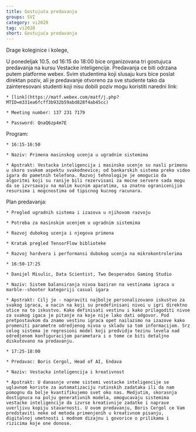 ```yaml
---
title: Gostujuća predavanja
groups: SVI
category: vi2020
tag: vi2020
short: Gostujuća predavanja 
---
```

Drage koleginice i kolege,

U ponedeljak 10.5. od 16:15 do 18:00 bice organizovana tri gostujuca predavanja na kursu Vestacke inteligencije. Predavanja ce biti odrzana putem platforme webex. Svim studentima koji slusaju kurs bice poslat direktan poziv, ali je predavanje otvoreno za sve studente tako da zainteresovani studenti koji nisu dobili poziv mogu koristiti naredni link:

    * [link](https://matf.webex.com/matf/j.php?MTID=m331ea6fcff3b932b59abd828f4ab45cc)

    * Meeting number: 137 231 7179

    * Password: QnaQ6zp4m7E

Program:

    * 16:15-16:50

    * Naziv: Primena masinskog ucenja u ugradnim sistemima

    * Apstrakt: Vestacka inteligencija i masinsko ucenje su nasli primenu u skoro svakom aspektu svakodnevice; od bankarskih sistema preko video igara do pametnih telefona. Razvoj tehnologije je omogucio da algoritmi koji su ranije bili rezervisani za mocne servere sada mogu da se izvrsavaju na malim kucnim aparatima, sa znatno ogranicenijim resursima i mogcnostima od tipicnog kucnog racunara.
Plan predavanja:

    * Pregled ugradnih sistema i izazova u njihovom razvoju

    * Potreba za masinskim ucenjem u ugradnim sistemima

    * Razvoj dubokog ucenja i njegova primena

    * Kratak pregled TensorFlow biblioteke

    * Razvoj hardvera i performansi dubokog ucenja na mikrokontrolerima

    * 16:50-17:25

    * Danijel Misulic, Data Scientist, Two Desperados Gaming Studio

    * Naziv: Sistem balansiranja nivoa baziran na vestinama igraca u marble--shooter kategoriji casual igara

    * Apstrakt: Cilj je - napraviti najbolje personalizovano iskustvo za svakog igraca, a nacin na koji su predefinisani nivoi u igri direktno utice na to iskustvo. Kako definisati vestinu i kako prilagoditi nivoe za svakog igaca je pitanje na koje nije lako dati odgovor. Pod pretpostavkom da znamo vestinu igraca opet nailazimo na izazove kako promeniti parametre odredjenog nivoa u skladu sa tom informacijom. Srz celog sistema je regresioni model koji predvidja tezinu levela nad odredjenom konfiguracijom parametara i o tome ce biti detaljno diskutovano na predavanju.

    * 17:25-18:00

    * Predavac: Boris Cergol, Head of AI, Endava

    * Naziv: Vestacka inteligencija i kreativnost

    * Apstrakt: U danasnje vreme sistemi vestacke inteligencije se uglavnom koriste za automatizaciju rutinskih zadataka ili da nam pomognu da bolje kvantifikujemo svet oko nas. Medjutim, skorasnja dostignuca na polju generativnih modela, omogucavaju sistemima vestacke inteligencije da izvrse kreativnije zadatke i naprave uverljivu kopiju stavarnosti. U ovom predavanju, Boris Cergol ce Vam predstaviti neke od metoda primenjenih u kreativnom pisanju, digitalnoj umetnosti i modnom dizajnu i govorice o prilikama i rizicima koje one donose.
